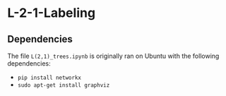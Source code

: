 # L-2-1-Labeling

## Dependencies
The file `L(2,1)_trees.ipynb` is originally ran on Ubuntu with the following dependencies:
* `pip install networkx`
* `sudo apt-get install graphviz`
